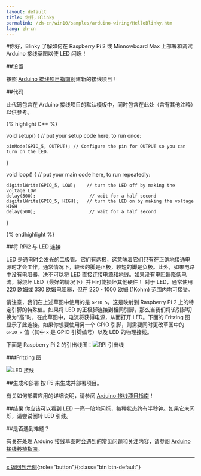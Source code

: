 ```yaml
---
layout: default
title: 你好，Blinky
permalink: /zh-cn/win10/samples/arduino-wiring/HelloBlinky.htm
lang: zh-cn
---
```


#你好，Blinky
了解如何在 Raspberry Pi 2 或 Minnowboard Max 上部署和调试 Arduino 接线草图以使 LED 闪烁！

##设置

按照 [Arduino 接线项目指南]({{site.baseurl}}/{{page.lang}}/win10/ArduinoWiringProjectGuide.htm)创建新的接线项目！

##代码

此代码包含在 Arduino 接线项目的默认模板中，同时包含在此处（含有其他注释）以供参考。

{% highlight C++ %}

void setup()
{
    // put your setup code here, to run once:

    pinMode(GPIO_5, OUTPUT); // Configure the pin for OUTPUT so you can turn on the LED.
}

void loop()
{
    // put your main code here, to run repeatedly:

    digitalWrite(GPIO_5, LOW);    // turn the LED off by making the voltage LOW
    delay(500);                    // wait for a half second
    digitalWrite(GPIO_5, HIGH);   // turn the LED on by making the voltage HIGH
    delay(500);                    // wait for a half second
}

{% endhighlight %}


##将 RPi2 与 LED 连接

LED 是通电时会发光的二极管。它们有两极，这意味着它们只有在正确地接通电源时才会工作。通常情况下，较长的脚是正极，较短的脚是负极。此外，如果电路中没有电阻器，决不可以将 LED 直接连接电源和地线。如果没有电阻器降低电流，将烧坏 LED（最好的情况下）并且可能损坏其他硬件！ 对于 LED，通常使用 220 欧姆或 330 欧姆电阻器，但在 220 - 1000 欧姆 \(1Kohm\) 范围内均可接受。

请注意，我们在上述草图中使用的是 `GPIO_5`。这是映射到 Raspberry Pi 2 上的特定引脚的特殊值。如果将 LED 的正极脚连接到相同引脚，那么当我们将该引脚切换为“高”时，在此草图中，电流将获得电源，从而打开 LED。下面的 Fritzing 图显示了此连接。如果你想要使用另一个 GPIO 引脚，则需要同时更改草图中的 `GPIO_x` 值（其中 `x` 是 GPIO 引脚编号）以及 LED 的物理接线。

下面是 Raspberry Pi 2 的引出线图：![RPI 引出线]({{site.baseurl}}/Resources/images/arduino_wiring/pi2_pinouts.png)

###Fritzing 图

![LED 接线]({{site.baseurl}}/Resources/images/arduino_wiring/led_fritz.png)

##生成和部署
按 F5 来生成并部署项目。

有关如何部署应用的详细说明，请参阅 [Arduino 接线项目指南]({{site.baseurl}}/{{page.lang}}/win10/ArduinoWiringProjectGuide.htm)！

##结果
你应该可以看到 LED 一亮一暗地闪烁，每种状态约有半秒钟。如果它未闪烁，请尝试倒转 LED 引线。

##是否遇到难题？

有关在处理 Arduino 接线草图时会遇到的常见问题和关注内容，请参阅 [Arduino 接线移植指南]({{site.baseurl}}/{{page.lang}}/win10/ArduinoWiringPortingGuide.htm)。

---

[&laquo; 返回到示例]({{site.baseurl}}/{{page.lang}}/win10/StartCoding.htm){:role="button"}{:class="btn btn-default"}
